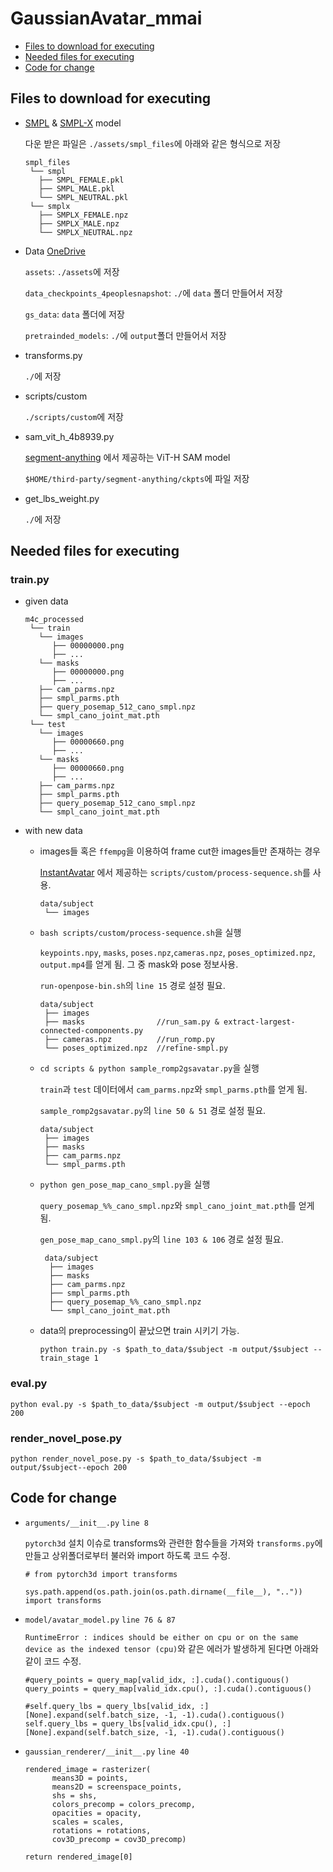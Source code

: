 # GaussianAvatar_mmai
- [Files to download for executing](#files-to-download-for-executing)
- [Needed files for executing](#needed-files-for-executing)
- [Code for change](#code-for-change)

## Files to download for executing
- [SMPL](https://smpl.is.tue.mpg.de/) & [SMPL-X](https://smpl-x.is.tue.mpg.de/) model

  다운 받은 파일은 `./assets/smpl_files`에 아래와 같은 형식으로 저장 
  ```
  smpl_files
   └── smpl
     ├── SMPL_FEMALE.pkl
     ├── SMPL_MALE.pkl
     └── SMPL_NEUTRAL.pkl
   └── smplx
     ├── SMPLX_FEMALE.npz
     ├── SMPLX_MALE.npz
     └── SMPLX_NEUTRAL.npz
  ```

- Data
  [OneDrive](https://hiteducn0-my.sharepoint.com/:f:/g/personal/lx_hu_hit_edu_cn/EsGcL5JGKhVGnaAtJ-rb1sQBR4MwkdJ9EWqJBIdd2mpi2w?e=KnloBM)

  `assets`: `./assets`에 저장

  `data_checkpoints_4peoplesnapshot`: `./`에 `data` 폴더 만들어서 저장

  `gs_data`: `data` 폴더에 저장

  `pretrainded_models`: `./`에 `output`폴더 만들어서 저장
  

- transforms.py

  `./`에 저장
  
- scripts/custom

  `./scripts/custom`에 저장
  
- sam_vit_h_4b8939.py

  [segment-anything](https://github.com/facebookresearch/segment-anything/tree/main) 에서 제공하는 ViT-H SAM model

  `$HOME/third-party/segment-anything/ckpts`에 파일 저장
  
- get_lbs_weight.py

  `./`에 저장


## Needed files for executing
### train.py
- given data
  ```
  m4c_processed
   └── train
     └── images
        ├── 00000000.png
        ├── ...
     └── masks
        ├── 00000000.png
        ├── ...
     ├── cam_parms.npz
     ├── smpl_parms.pth
     ├── query_posemap_512_cano_smpl.npz
     └── smpl_cano_joint_mat.pth
   └── test
     └── images
        ├── 00000660.png
        ├── ...
     └── masks
        ├── 00000660.png
        ├── ...
     ├── cam_parms.npz
     ├── smpl_parms.pth
     ├── query_posemap_512_cano_smpl.npz
     └── smpl_cano_joint_mat.pth
  ```
- with new data

  - images들 혹은 `ffempg`을 이용하여 frame cut한 images들만 존재하는 경우
  
     [InstantAvatar](https://github.com/tijiang13/InstantAvatar) 에서 제공하는 `scripts/custom/process-sequence.sh`를 사용.
      ```
      data/subject
       └── images
      ```

  - `bash scripts/custom/process-sequence.sh`을 실행
  
    `keypoints.npy`, `masks`, `poses.npz`,`cameras.npz`, `poses_optimized.npz`, `output.mp4`를 얻게 됨. 그 중 mask와 pose 정보사용.
    
    `run-openpose-bin.sh`의 `line 15` 경로 설정 필요.
    ```
    data/subject
     ├── images
     ├── masks                //run_sam.py & extract-largest-connected-components.py
     ├── cameras.npz          //run_romp.py
     └── poses_optimized.npz  //refine-smpl.py
    ```
  
  - `cd scripts & python sample_romp2gsavatar.py`을 실행
  
    `train`과 `test` 데이터에서 `cam_parms.npz`와 `smpl_parms.pth`를 얻게 됨.
  
    `sample_romp2gsavatar.py`의 `line 50 & 51` 경로 설정 필요.
      ```
      data/subject
       ├── images
       ├── masks
       ├── cam_parms.npz
       └── smpl_parms.pth
      ```

  - `python gen_pose_map_cano_smpl.py`을 실행

    `query_posemap_%%_cano_smpl.npz`와 `smpl_cano_joint_mat.pth`를 얻게 됨.
  
    `gen_pose_map_cano_smpl.py`의 `line 103 & 106` 경로 설정 필요.
     ```
      data/subject
       ├── images
       ├── masks
       ├── cam_parms.npz
       ├── smpl_parms.pth
       ├── query_posemap_%%_cano_smpl.npz
       └── smpl_cano_joint_mat.pth
      ```

   - data의 preprocessing이 끝났으면 train 시키기 가능.
      ```
      python train.py -s $path_to_data/$subject -m output/$subject --train_stage 1 
      ```
  
### eval.py
  ```
  python eval.py -s $path_to_data/$subject -m output/$subject --epoch 200
  ```
  
### render_novel_pose.py
  ```
  python render_novel_pose.py -s $path_to_data/$subject -m output/$subject--epoch 200
  ```

  

## Code for change
- `arguments/__init__.py` `line 8`
  
  `pytorch3d` 설치 이슈로 transforms와 관련한 함수들을 가져와 `transforms.py`에 만들고 상위폴더로부터 불러와 import 하도록 코드 수정.
  ```
  # from pytorch3d import transforms   

  sys.path.append(os.path.join(os.path.dirname(__file__), ".."))    
  import transforms
  ```

- `model/avatar_model.py` `line 76 & 87`
  
  `RuntimeError : indices should be either on cpu or on the same device as the indexed tensor (cpu)`와 같은 에러가 발생하게 된다면 아래와 같이 코드 수정.
  ```
  #query_points = query_map[valid_idx, :].cuda().contiguous()
  query_points = query_map[valid_idx.cpu(), :].cuda().contiguous()    
  
  #self.query_lbs = query_lbs[valid_idx, :][None].expand(self.batch_size, -1, -1).cuda().contiguous()
  self.query_lbs = query_lbs[valid_idx.cpu(), :][None].expand(self.batch_size, -1, -1).cuda().contiguous()   
  ```

- `gaussian_renderer/__init__.py` `line 40`
  ```
  rendered_image = rasterizer(        
        means3D = points,
        means2D = screenspace_points,
        shs = shs,
        colors_precomp = colors_precomp,
        opacities = opacity,
        scales = scales,
        rotations = rotations,
        cov3D_precomp = cov3D_precomp)
    
  return rendered_image[0]   
  ```



